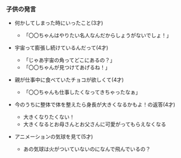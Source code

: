 ### 子供の発言
* 何かしてしまった時にいったこと(3才)
  * 「〇〇ちゃんはやりたい名人なんだからしょうがないでしょ！」

* 宇宙って膨張し続けているんだって(4才)
  * 「じゃあ宇宙の角ってどこにあるの？」 
  * 「〇〇ちゃんが見つけてあげるね！」

* 親が仕事中に食べていたチョコが欲しくて(4才)
  * 「〇〇ちゃんも仕事したくなってきちゃったなぁ」

* 今のうちに整体で体を整えたら身長が大きくなるかもよ！の返答(4才)
  * 大きくなりたくない！
  * 大きくなるとお母さんとお父さんに可愛がってもらえなくなる
* アニメーションの気球を見て(5才)
  * あの気球は火がついていないのになんで飛んでいるの？
